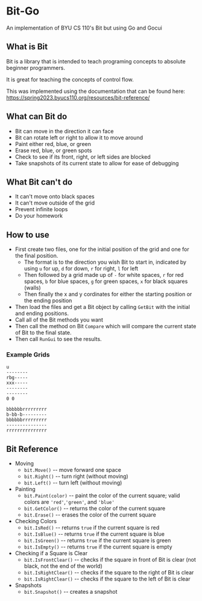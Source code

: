 # Bit-Go
An implementation of BYU CS 110's Bit but using Go and Gocui

## What is Bit
Bit is a library that is intended to teach programing concepts to absolute beginner programmers.

It is great for teaching the concepts of control flow.

This was implemented using the documentation that can be found here: https://spring2023.byucs110.org/resources/bit-reference/

## What can Bit do
* Bit can move in the direction it can face
* Bit can rotate left or right to allow it to move around
* Paint either red, blue, or green
* Erase red, blue, or green spots
* Check to see if its front, right, or left sides are blocked
* Take snapshots of its current state to allow for ease of debugging

## What Bit can't do
* It can't move onto black spaces
* It can't move outside of the grid
* Prevent infinite loops
* Do your homework

## How to use
* First create two files, one for the initial position of the grid and one for the final position.
  * The format is to the direction you wish Bit to start in, indicated by using `u` for up, `d` for down, `r` for right, `l` for left
  * Then followed by a grid made up of `-` for white spaces, `r` for red spaces, `b` for blue spaces, `g` for green spaces, `x` for black squares (walls)
  * Then finally the x and y cordinates for either the starting position or the ending position
* Then load the files and get a Bit object by calling `GetBit` with the initial and ending positions.
* Call all of the Bit methods you want
* Then call the method on Bit `Compare` which will compare the current state of Bit to the final state.
* Then call `RunGui` to see the results.

### Example Grids
```
u
--------
rbg-----
xxx-----
--------
--------
0 0
```
```
bbbbbbrrrrrrrrr
b-bb-b---------
bbbbbbrrrrrrrrr
---------------
rrrrrrrrrrrrrrr
```
## Bit Reference
* Moving
  * `bit.Move()` -- move forward one space
  * `bit.Right()` -- turn right (without moving)
  * `bit.Left()` -- turn left (without moving)
* Painting
  * `bit.Paint(color)` -- paint the color of the current square; valid colors are `'red'`,`'green'`, and `'blue'`
  * `bit.GetColor()` -- returns the color of the current square
  * `bit.Erase()` -- erases the color of the current square
* Checking Colors
  * `bit.IsRed()` -- returns `true` if the current square is red
  * `bit.IsBlue()` -- returns `true` if the current square is blue
  * `bit.IsGreen()` -- returns `true` if the current square is green
  * `bit.IsEmpty()` -- returns `true` if the current square is empty
* Checking if a Square is Clear
  * `bit.IsFrontClear()` -- checks if the square in front of Bit is clear (not black, not the end of the world)
  * `bit.IsRightClear()` -- checks if the square to the right of Bit is clear
  * `bit.IsRightClear()` -- checks if the square to the left of Bit is clear
* Snapshots
  * `bit.Snapshot()` -- creates a snapshot 




